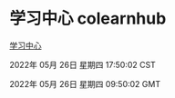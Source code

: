 # 学习中心 colearnhub
[学习中心](http://59.174.26.83:56308/colearnhub/)

2022年 05月 26日 星期四 17:50:02 CST

2022年 05月 26日 星期四 09:50:02 GMT
